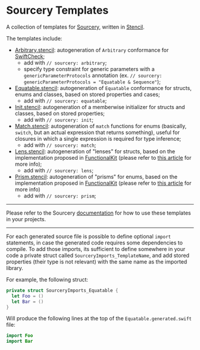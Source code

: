 # Sourcery Templates

A collection of templates for [Sourcery](https://github.com/krzysztofzablocki/Sourcery), written in [Stencil](https://github.com/kylef/Stencil).

The templates include:

- [Arbitrary.stencil](Arbitrary.stencil): autogeneration of `Arbitrary` conformance for [SwiftCheck](https://github.com/typelift/SwiftCheck);
  - add with `// sourcery: arbitrary`;
  - specify type constraint for generic parameters with a `genericParameterProtocols` annotation (ex. `// sourcery: genericParameterProtocols = "Equatable & Sequence"`);
- [Equatable.stencil](Equatable.stencil): autogeneration of `Equatable` conformance for structs, enums and classes, based on stored properties and cases;
  - add with `// sourcery: equatable`;
- [Init.stencil](Init.stencil): autogeneration of a memberwise initializer for structs and classes, based on stored properties;
  - add with `// sourcery: init`;
- [Match.stencil](Match.stencil): autogeneration of `match` functions for enums (basically, `switch`, but an actual expression that returns something), useful for closures in which a single expression is required for type inference;
  - add with `// sourcery: match`;
- [Lens.stencil](Lens.stencil): autogeneration of "lenses" for structs, based on the implementation proposed in [FunctionalKit](https://github.com/facile-it/FunctionalKit) (please refer to [this article](https://broomburgo.github.io/fun-ios/post/lenses-and-prisms-in-swift-a-pragmatic-approach/) for more info);
  - add with `// sourcery: lens`;
- [Prism.stencil](Prism.stencil): autogeneration of "prisms" for enums, based on the implementation proposed in [FunctionalKit](https://github.com/facile-it/FunctionalKit) (please refer to [this article](https://broomburgo.github.io/fun-ios/post/lenses-and-prisms-in-swift-a-pragmatic-approach/) for more info)
  - add with `// sourcery: prism`;

------

Please refer to the Sourcery [documentation](https://cdn.rawgit.com/krzysztofzablocki/Sourcery/master/docs/index.html) for how to use these templates in your projects.

------

For each generated source file is possible to define optional `import` statements, in case the generated code requires some dependencies to compile. To add those imports, its sufficient to define somewhere in your code a private struct called `SourceryImports_TemplateName`, and add stored properties (their type is not relevant) with the same name as the imported library.

For example, the following struct:

```swift
private struct SourceryImports_Equatable {
  let Foo = ()
  let Bar = ()
}
```

Will produce the following lines at the top of the `Equatable.generated.swift` file:

```swift
import Foo
import Bar
```